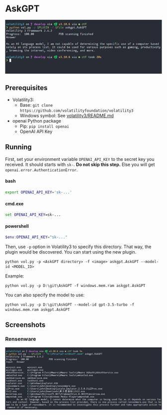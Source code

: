 # AskGPT

![Running AskGPT](images/screenshot.png)

## Prerequisites

-   Volatility3:
    -   Base: `git clone https://github.com/volatilityfoundation/volatility3`
    -   Windows symbol: See [volatility3/README.md](https://github.com/volatilityfoundation/volatility3#symbol-tables)
-   openai Python package
    -   Pip: `pip install openai`
    -   OpenAI API Key
## Running

First, set your environment variable `OPENAI_API_KEY` to the secret key you received.
It should starts with `sk-`. **Do not skip this step.** Else you will get `openai.error.AuthenticationError`.

#### bash

```bash
export OPENAI_API_KEY='sk-...'
```

#### cmd.exe

```cmd
set OPENAI_API_KEY=sk-...
```

#### powershell

```powershell
$env:OPENAI_API_KEY="sk-..."
```

Then, use `-p` option in Volatility3 to specify this directory. That way, the plugin
would be discovered. You can start using the new plugin.

```
python vol.py -p <AskGPT directory> -f <image> askgpt.AskGPT --model-id <MODEL_ID>
```

Example:

```
python vol.py -p D:\git\AskGPT -f windows.mem.ram askgpt.AskGPT
```

You can also specify the model to use:

```
python vol.py -p D:\git\AskGPT --model-id gpt-3.5-turbo -f windows.mem.ram askgpt.AskGPT
```


## Screenshots

### Rensenware

![Scanning Windows 7 running Rensenware](images/rensenware2.png)

